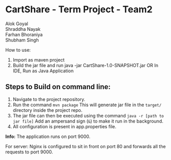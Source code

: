 # CartShare - Term Project - Team2

Alok Goyal<br>
Shraddha Nayak<br>
Farhan Bhoraniya<br>
Shubham Singh <br>


How to use:
1. Import as maven project
2. Build the jar file and run java -jar CartShare-1.0-SNAPSHOT.jar
              OR
   In IDE, Run as Java Application
   

## Steps to Build on command line:

1) Navigate to the project repository.
2) Run the command `mvn package`
    This will generate jar file in the `target/` directory inside the project repo.
3) The jar file can then be executed using the command `java -r [path to jar file]`
   Add an ampersand sign (`&`) to make it run in the background.
4) All configuration is present in app.properties file.

**Info:**
The application runs on port 9000.

For server: Nginx is configured to sit in front on port 80 and forwards all the requests to port 9000.
